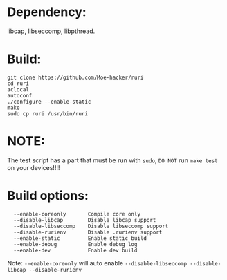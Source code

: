 # Dependency:
libcap, libseccomp, libpthread.      
# Build:
```
git clone https://github.com/Moe-hacker/ruri
cd ruri
aclocal
autoconf
./configure --enable-static
make
sudo cp ruri /usr/bin/ruri
```
# NOTE:
The test script has a part that must be run with `sudo`, `DO NOT` run `make test` on your devices!!!!      
# Build options:
```
  --enable-coreonly       Compile core only
  --disable-libcap        Disable libcap support
  --disable-libseccomp    Disable libseccomp support
  --disable-rurienv       Disable .rurienv support
  --enable-static         Enable static build
  --enable-debug          Enable debug log
  --enable-dev            Enable dev build
```
Note: `--enable-coreonly` will auto enable `--disable-libseccomp --disable-libcap --disable-rurienv`      
